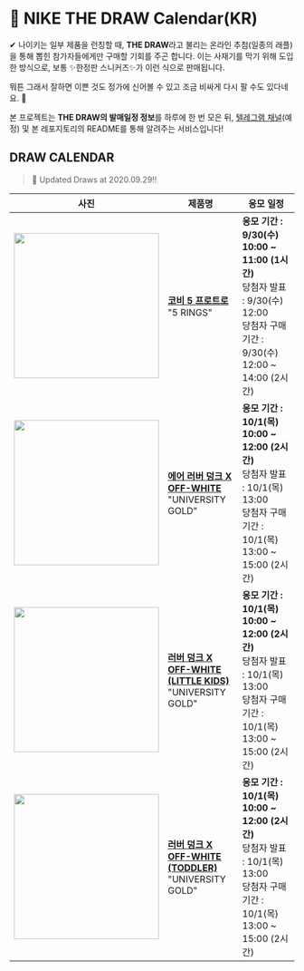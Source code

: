 # 👟 NIKE THE DRAW Calendar(KR)

✔ 나이키는 일부 제품을 런칭할 때, **THE DRAW**라고 불리는 온라인 추첨(일종의 래플)을 통해 뽑힌 참가자들에게만 구매할 기회를 주곤 합니다. 이는 사재기를 막기 위해 도입한 방식으로, 보통 ✨한정판 스니커즈✨가 이런 식으로 판매됩니다.

뭐튼 그래서 잘하면 이쁜 것도 정가에 신어볼 수 있고 조금 비싸게 다시 팔 수도 있다네요. 🤭

본 프로젝트는 **THE DRAW의 발매일정 정보**를 하루에 한 번 모은 뒤, [텔레그램 채널](https://t.me/thedraw)(예정) 및 본 레포지토리의 README를 통해 알려주는 서비스입니다!

## DRAW CALENDAR

<!-- DRAW CALENDAR: START -->

> 👟 Updated Draws at 2020.09.29‼️

| 사진 | 제품명 | 응모 일정 |
| --- | ---- | ------- |
| <img src="https://static-breeze.nike.co.kr/kr/ko_kr/cmsstatic/product/CD4991-400/6059c2b0-9df7-442b-ad87-70b12f1e271b_primary.jpg?gallery" width="256" /> | <a href="https://www.nike.com/kr/launch/t/men/fw/basketball/CD4991-400/vrko55/kobe-v-protro"><strong>코비 5 프로트로</strong><br /></a> "5 RINGS" | <strong>응모 기간 : 9/30(수) 10:00 ~ 11:00 (1시간)</strong><br />당첨자 발표 : 9/30(수) 12:00<br />당첨자 구매 기간 : 9/30(수) 12:00 ~ 14:00 (2시간) |
| <img src="https://static-breeze.nike.co.kr/kr/ko_kr/cmsstatic/product/CU6015-700/616b20e8-13e0-46a0-9687-a685fedb2743_primary.jpg?gallery" width="256" /> | <a href="https://www.nike.com/kr/launch/t/men/fw/nike-sportswear/CU6015-700/vpth45/nike-air-rubber-dunk-ow"><strong>에어 러버 덩크 X OFF-WHITE</strong><br /></a> "UNIVERSITY GOLD" | <strong>응모 기간 : 10/1(목) 10:00 ~ 12:00 (2시간)</strong><br />당첨자 발표 : 10/1(목) 13:00<br />당첨자 구매 기간 : 10/1(목) 13:00 ~ 15:00 (2시간) |
| <img src="https://static-breeze.nike.co.kr/kr/ko_kr/cmsstatic/product/CW7410-700/eeb1a8d1-1bc6-40b3-8c73-32007ec6c0da_primary.jpg?gallery" width="256" /> | <a href="https://www.nike.com/kr/launch/t/little-kids/fw/young-athletes/CW7410-700/srhl65/nike-rubber-dunk-ow-ps"><strong>러버 덩크 X OFF-WHITE (LITTLE KIDS)</strong><br /></a> "UNIVERSITY GOLD" | <strong>응모 기간 : 10/1(목) 10:00 ~ 12:00 (2시간)</strong><br />당첨자 발표 : 10/1(목) 13:00<br />당첨자 구매 기간 : 10/1(목) 13:00 ~ 15:00 (2시간) |
| <img src="https://static-breeze.nike.co.kr/kr/ko_kr/cmsstatic/product/CW7444-700/68e063e6-9929-401b-ac63-2860b4d1dfc1_primary.jpg?gallery" width="256" /> | <a href="https://www.nike.com/kr/launch/t/baby/fw/young-athletes/CW7444-700/ddbe41/nike-rubber-dunk-ow-td"><strong>러버 덩크 X OFF-WHITE (TODDLER)</strong><br /></a> "UNIVERSITY GOLD" | <strong>응모 기간 : 10/1(목) 10:00 ~ 12:00 (2시간)</strong><br />당첨자 발표 : 10/1(목) 13:00<br />당첨자 구매 기간 : 10/1(목) 13:00 ~ 15:00 (2시간) |

<!-- DRAW CALENDAR: END -->
